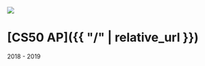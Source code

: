 <image class="tslogo" src="/../assets/images/logo.png"></image><br>

# [CS50 AP]({{ "/" | relative_url }})
2018 - 2019
